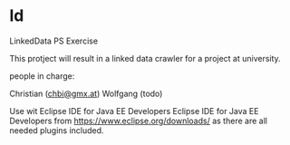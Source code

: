 ld
==

LinkedData PS Exercise

This protject will result in a linked data crawler for a project at university.

people in charge:

Christian (chbi@gmx.at)
Wolfgang (todo)

Use wit Eclipse IDE for Java EE Developers Eclipse IDE for Java EE Developers from https://www.eclipse.org/downloads/ as there are all needed plugins included.

